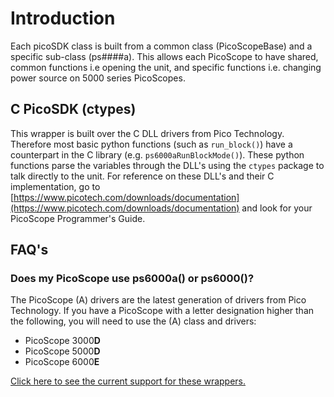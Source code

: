 # Introduction

Each picoSDK class is built from a common class (PicoScopeBase) and a specific sub-class (ps####a).
This allows each PicoScope to have shared, common functions i.e opening the unit, and specific functions i.e. changing power source on 5000 series PicoScopes.

## C PicoSDK (ctypes)
This wrapper is built over the C DLL drivers from Pico Technology. 
Therefore most basic python functions (such as `run_block()`) have a counterpart in the C library (e.g. `ps6000aRunBlockMode()`). 
These python functions parse the variables through the DLL's using the `ctypes` package to talk directly to the unit. 
For reference on these DLL's and their C implementation, go to [https://www.picotech.com/downloads/documentation](https://www.picotech.com/downloads/documentation) and look for your PicoScope Programmer's Guide.

## FAQ's
### Does my PicoScope use ps6000a() or ps6000()?
The PicoScope (A) drivers are the latest generation of drivers from Pico Technology. If you have a PicoScope with a letter designation higher than the following, you will need to use the (A) class and drivers:

 - PicoScope 3000**D**
 - PicoScope 5000**D**
 - PicoScope 6000**E**

[Click here to see the current support for these wrappers.](../dev/current.md/)

